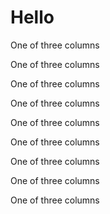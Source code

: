 Hello
=====

One of three columns

One of three columns

One of three columns

One of three columns

One of three columns

One of three columns

One of three columns

One of three columns

One of three columns
